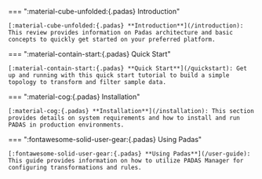 === ":material-cube-unfolded:{.padas} Introduction"

    [:material-cube-unfolded:{.padas} **Introduction**](/introduction): This review provides information on Padas architecture and basic concepts to quickly get started on your preferred platform.

=== ":material-contain-start:{.padas} Quick Start"

    [:material-contain-start:{.padas} **Quick Start**](/quickstart): Get up and running with this quick start tutorial to build a simple topology to transform and filter sample data.

=== ":material-cog:{.padas} Installation"

    [:material-cog:{.padas} **Installation**](/installation): This section provides details on system requirements and how to install and run PADAS in production environments.

=== ":fontawesome-solid-user-gear:{.padas} Using Padas"

    [:fontawesome-solid-user-gear:{.padas} **Using Padas**](/user-guide): This guide provides information on how to utilize PADAS Manager for configuring transformations and rules.

